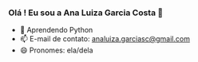 ### Olá ! Eu sou a Ana Luiza Garcia Costa 👋

- 🌱 Aprendendo Python 
- 📫 E-mail de contato: analuiza.garciasc@gmail.com
- 😄 Pronomes: ela/dela
